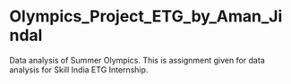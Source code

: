 # Olympics_Project_ETG_by_Aman_Jindal
Data analysis of Summer Olympics. This is assignment given for data analysis for Skill India ETG Internship.
